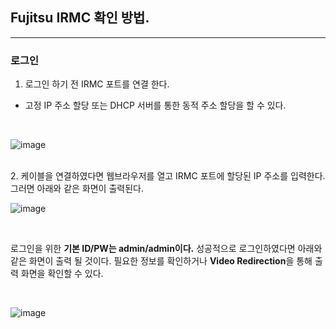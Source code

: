 ## Fujitsu IRMC 확인 방법.
---

### 로그인  
1. 로그인 하기 전 IRMC 포트를 연결 한다.
- 고정 IP 주소 할당 또는 DHCP 서버를 통한 동적 주소 할당을 할 수 있다.
<br>

![image](https://github.com/user-attachments/assets/da6af171-b0f2-433f-ad33-00fa03cc6aba)

<br>
2. 케이블을 연결하였다면 웹브라우저를 열고 IRMC 포트에 할당된 IP 주소를 입력한다. 
그러면 아래와 같은 화면이 출력된다.
<br>

![image](https://github.com/user-attachments/assets/e9671a51-4bbf-4fb6-8feb-5bd76ac9290b)

<br>

로그인을 위한 **기본 ID/PW는 admin/admin이다.** 성공적으로 로그인하였다면 아래와 같은 화면이 출력 될 것이다.
필요한 정보를 확인하거나 **Video Redirection**을 통해 출력 화면을 확인할 수 있다.

<br>

![image](https://github.com/user-attachments/assets/cff9c96d-968a-4964-a4ba-2a3004698221)

